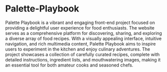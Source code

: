 # Palette-Playbook
Palette Playbook is a vibrant and engaging front-end project focused on providing a delightful user experience for food enthusiasts. The website serves as a comprehensive platform for discovering, sharing, and exploring a diverse array of food recipes. With a visually appealing interface, intuitive navigation, and rich multimedia content, Palette Playbook aims to inspire users to experiment in the kitchen and enjoy culinary adventures. The project showcases a collection of carefully curated recipes, complete with detailed instructions, ingredient lists, and mouthwatering images, making it an essential tool for both amateur cooks and seasoned chefs.
